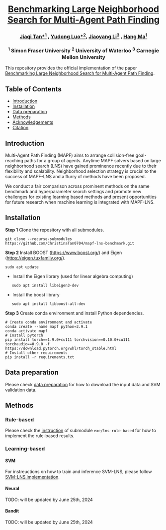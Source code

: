 <div align="center">
<h1 align="center">
  <a href="">Benchmarking Large Neighborhood Search for Multi-Agent Path Finding</a>
</h1>

### [Jiaqi Tan*<sup>1</sup>](https://www.linkedin.com/in/jiaqi-christina-tan-800697158/) , [Yudong Luo*<sup>2</sup>](https://miyunluo.com/), [Jiaoyang Li<sup>3</sup>](https://jiaoyangli.me/) , [Hang Ma<sup>1</sup>](https://www.cs.sfu.ca/~hangma/)

### <sup>1</sup> Simon Fraser University <sup>2</sup> University of Waterloo <sup>3</sup> Carnegie Mellon University


</div>


<!-- TODO add some intro and link -->
This repository provides the official implementation of the paper [Benchmarking Large Neighborhood Search for Multi-Agent Path Finding](). 


## Table of Contents
- [Introduction](#introduction)
- [Installation](#installation)
- [Data preparation](#data-preparation)
- [Methods](#methods)
- [Acknowledgements](#acknowledgements)
- [Citation](#citation)

## Introduction
Multi-Agent Path Finding (MAPF) aims to arrange collision-free goal-reaching paths for a group of agents. Anytime MAPF solvers based on large neighborhood search (LNS) have gained prominence recently due to their flexibility and scalability. Neighborhood selection strategy is crucial to the success of MAPF-LNS and a flurry of methods have been proposed. 

We conduct a fair comparison across prominent methods on the same benchmark and hyperparameter search settings and promote new challenges for existing learning based methods and present opportunities for future research when machine learning is integrated with MAPF-LNS.

## Installation


**Step 1** Clone the repository with all submodules.
```shell
git clone --recurse-submodules https://github.com/ChristinaTan0704/mapf-lns-benchmark.git
```
**Step 2** Install BOOST (https://www.boost.org/) and Eigen (https://eigen.tuxfamily.org/). 

```shell script
sudo apt update
```
- Install the Eigen library (used for linear algebra computing)
 ```shell script
    sudo apt install libeigen3-dev
 ```
- Install the boost library 
 ```shell script
    sudo apt install libboost-all-dev
 ```

**Step 3** Create conda environment and install Python dependencies.

```
# Create conda environment and activate
conda create --name mapf python=3.9.1
conda activate mapf
# Install pytorch
pip install torch==1.9.0+cu111 torchvision==0.10.0+cu111 torchaudio==0.9.0 -f https://download.pytorch.org/whl/torch_stable.html
# Install other requirements 
pip install -r requirements.txt
```


## Data preparation

Please check [data preparation](docs/data.md) for how to download the input data and SVM validation data.

## Methods



### Rule-based 

Please check the [instruction](https://github.com/ChristinaTan0704/mapf-lns-exe/blob/rule-based/README.md) of submodule `exe/lns-rule-based` for how to implement the rule-based results.

### Learning-based

#### SVM

For instreuctions on how to train and inference SVM-LNS, please follow [SVM-LNS implementation](docs/svm.md).

#### Neural
TODO: will be updated by June 25th, 2024

#### Bandit
TODO: will be updated by June 25th, 2024


<!-- ## Acknowledgements
We're grateful to the open-source projects below, their great work made our project possible. -->



<!-- 
## Citation
TODO: will be updated by June 25th, 2024
If you find our work useful in your research or applications, please consider citing:

-->
